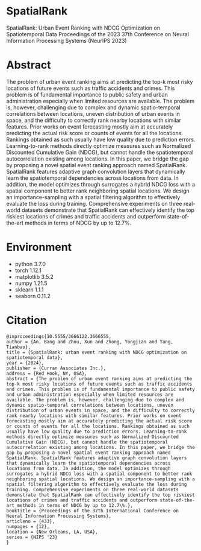# SpatialRank
SpatialRank: Urban Event Ranking with NDCG Optimization on Spatiotemporal Data
Proceedings of the 2023 37th Conference on Neural Information Processing Systems (NeurIPS 2023)

# Abstract
The problem of urban event ranking aims at predicting the top-k most risky locations of future events such as traffic accidents and crimes. This problem is of fundamental importance to public safety and urban administration especially when limited resources are available. The problem is, however, challenging due to complex and dynamic spatio-temporal correlations between locations, uneven distribution of urban events in space, and the difficulty to correctly rank nearby locations with similar features. Prior works on event forecasting mostly aim at accurately predicting the actual risk score or counts of events for all the locations. Rankings obtained as such usually have low quality due to prediction errors. Learning-to-rank methods directly optimize measures such as Normalized Discounted Cumulative Gain (NDCG), but cannot handle the spatiotemporal autocorrelation existing among locations. In this paper, we bridge the gap by proposing a novel spatial event ranking approach named SpatialRank. SpatialRank features adaptive graph convolution layers that dynamically learn the spatiotemporal dependencies across locations from data. In addition, the model optimizes through surrogates a hybrid NDCG loss with a spatial component to better rank neighboring spatial locations. We design an importance-sampling with a spatial filtering algorithm to effectively evaluate the loss during training. Comprehensive experiments on three real-world datasets demonstrate that SpatialRank can effectively identify the top riskiest locations of crimes and traffic accidents and outperform state-of-the-art methods in terms of NDCG by up to 12.7%.

# Environment
- python 3.7.0
- torch 1.12.1
- matplotlib 3.5.2
- numpy 1.21.5
- sklearn 1.1.1
- seaborn 0.11.2

# Citation
```
@inproceedings{10.5555/3666122.3666555,
author = {An, Bang and Zhou, Xun and Zhong, Yongjian and Yang, Tianbao},
title = {SpatialRank: urban event ranking with NDCG optimization on spatiotemporal data},
year = {2024},
publisher = {Curran Associates Inc.},
address = {Red Hook, NY, USA},
abstract = {The problem of urban event ranking aims at predicting the top-k most risky locations of future events such as traffic accidents and crimes. This problem is of fundamental importance to public safety and urban administration especially when limited resources are available. The problem is, however, challenging due to complex and dynamic spatio-temporal correlations between locations, uneven distribution of urban events in space, and the difficulty to correctly rank nearby locations with similar features. Prior works on event forecasting mostly aim at accurately predicting the actual risk score or counts of events for all the locations. Rankings obtained as such usually have low quality due to prediction errors. Learning-to-rank methods directly optimize measures such as Normalized Discounted Cumulative Gain (NDCG), but cannot handle the spatiotemporal autocorrelation existing among locations. In this paper, we bridge the gap by proposing a novel spatial event ranking approach named SpatialRank. SpatialRank features adaptive graph convolution layers that dynamically learn the spatiotemporal dependencies across locations from data. In addition, the model optimizes through surrogates a hybrid NDCG loss with a spatial component to better rank neighboring spatial locations. We design an importance-sampling with a spatial filtering algorithm to effectively evaluate the loss during training. Comprehensive experiments on three real-world datasets demonstrate that SpatialRank can effectively identify the top riskiest locations of crimes and traffic accidents and outperform state-of-the-art methods in terms of NDCG by up to 12.7\%.},
booktitle = {Proceedings of the 37th International Conference on Neural Information Processing Systems},
articleno = {433},
numpages = {12},
location = {New Orleans, LA, USA},
series = {NIPS '23}
}
```
